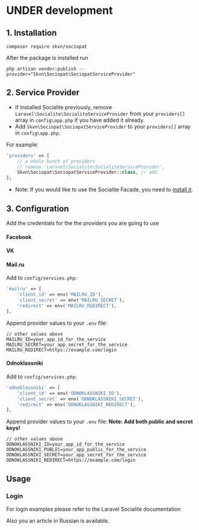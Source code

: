 # UNDER development

## 1. Installation

`composer require skvn/sociopat`

After the package is installed run

`php artisan vendor:publish --provider="Skvn\Sociopat\SociopatServiceProvider"`

## 2. Service Provider

* If Installed Socialite previously, remove `Laravel\Socialite\SocialiteServiceProvider` from your `providers[]` array in `config\app.php` if you have added it already.
* Add `Skvn\Sociopat\SociopatServiceProvider` to your `providers[]` array in `config\app.php`.

For example:
```php
'providers' => [
    // a whole bunch of providers
    // remove 'Laravel\Socialite\SocialiteServiceProvider',
    Skvn\Sociopat\SociopatServiceProvider::class, // add
];
```

* Note: If you would like to use the Socialite Facade, you need to [install it](http://laravel.com/docs/5.2/authentication#social-authentication).

## 3. Configuration

Add  the credentials for the  the providers you are going to use

#### Facebook


#### VK

#### Mail.ru

Add to `config/services.php`:
```php
'mailru' => [
    'client_id' => env('MAILRU_ID'),
    'client_secret' => env('MAILRU_SECRET'),
    'redirect' => env('MAILRU_REDIRECT'),  
],
```

Append provider values to your `.env` file:
```
// other values above
MAILRU_ID=your_app_id_for_the_service
MAILRU_SECRET=your_app_secret_for_the_service
MAILRU_REDIRECT=https://example.com/login
```

 
#### Odnoklassniki 
Add to `config/services.php`:
```php
'odnoklassniki' => [
    'client_id' => env('ODNOKLASSNIKI_ID'),
    'client_secret' => env('ODNOKLASSNIKI_SECRET'),
    'redirect' => env('ODNOKLASSNIKI_REDIRECT'),  
],
```

Append provider values to your `.env` file:
**Note: Add both public and secret keys!**
```
// other values above
ODNOKLASSNIKI_ID=your_app_id_for_the_service
ODNOKLASSNIKI_PUBLIC=your_app_public_for_the_service
ODNOKLASSNIKI_SECRET=your_app_secret_for_the_service
ODNOKLASSNIKI_REDIRECT=https://example.com/login
```

## Usage

### Login

For login examples please refer to the Laravel Socialite documentation

Also you an article in Russian is available. 
 
